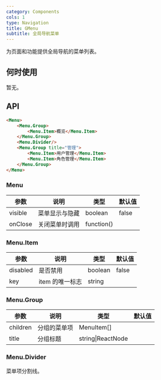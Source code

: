 ```yaml
---
category: Components
cols: 1
type: Navigation
title: GMenu
subtitle: 全局导航菜单
---
```


为页面和功能提供全局导航的菜单列表。

## 何时使用

暂无。

## API

```html
<Menu>
    <Menu.Group>
        <Menu.Item>概览</Menu.Item>
    </Menu.Group>
    <Menu.Divider/>
    <Menu.Group title="管理">
        <Menu.Item>用户管理</Menu.Item>
        <Menu.Item>角色管理</Menu.Item>
    </Menu.Group>
</Menu>
```

### Menu

| 参数 | 说明 | 类型 | 默认值 |
| --- | --- | --- | --- |
| visible | 菜单显示与隐藏 | boolean | false |
| onClose | 关闭菜单时调用 | function() |  |

### Menu.Item

| 参数 | 说明 | 类型 | 默认值 |
| --- | --- | --- | --- |
| disabled | 是否禁用 | boolean | false |
| key | item 的唯一标志 | string |  |

### Menu.Group

| 参数 | 说明 | 类型 | 默认值 |
| --- | --- | --- | --- |
| children | 分组的菜单项 | MenuItem\[] |  |
| title | 分组标题 | string\|ReactNode |  |

### Menu.Divider

菜单项分割线。
